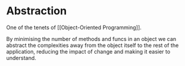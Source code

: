# Abstraction

One of the tenets of [[Object-Oriented Programming]].

By minimising the number of methods and funcs in an object we can abstract the complexities away from the object itself to the rest of the application, reducing the impact of change and making it easier to understand.